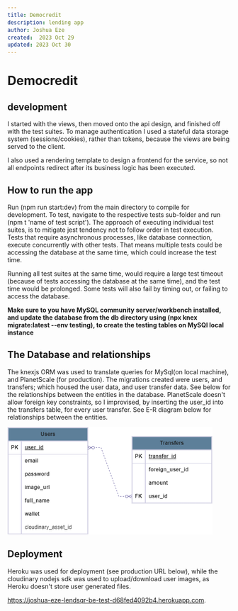 ```yaml
---
title: Democredit
description: lending app
author: Joshua Eze
created:  2023 Oct 29
updated: 2023 Oct 30
---
```


Democredit
=========

## development
I started with the views, then moved onto the api design, and finished off with the test suites. To manage authentication I used a stateful data storage system (sessions/cookies), rather than tokens, because the views are being served to the client.

I also used a rendering template to design a frontend for the service, so not all endpoints redirect after its business logic has been executed.

## How to run the app

Run (npm run start:dev) from the main directory to compile for development. To test, navigate to the respective tests sub-folder and run (npm t 'name of test script'). The approach of executing individual test suites, is to mitigate jest tendency not to follow order in test execution. Tests that require asynchronous processes, like database connection, execute concurrently with other tests. That means multiple tests could be accessing the database at the same time, which could increase the test time.

Running all test suites at the same time, would require a large test timeout (because of tests accessing the database at the same time), and the test time would be prolonged. Some tests will also fail by timing out, or failing to access the database. 

__Make sure to you have MySQL community server/workbench installed, and update the database from the db directory using (npx knex migrate:latest --env testing), to create the testing tables on MySQl local instance__

## The Database and relationships

The knexjs ORM was used to translate queries for MySql(on local machine), and PlanetScale (for production). The migrations created were users, and transfers; which housed the user data, and user transfer data. See below for the relationships between the entities in the database. PlanetScale doesn't allow foreign key constraints, so I improvised, by inserting the user_id into the transfers table, for every user transfer. See E-R diagram below for relationships between the entities.

[![demo credit ER diagram](/demo_credit.drawio.png?raw=true)](#erdiagram)

## Deployment

Heroku was used for deployment (see production URL below), while the cloudinary nodejs sdk was used to upload/download user images, as Heroku doesn't store user generated files.

https://joshua-eze-lendsqr-be-test-d68fed4092b4.herokuapp.com.




